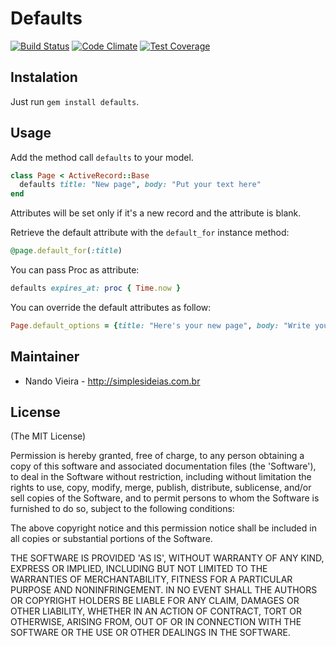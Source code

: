 # Defaults

[![Build Status](https://travis-ci.org/fnando/defaults.svg)](https://travis-ci.org/fnando/defaults)
[![Code Climate](https://codeclimate.com/github/fnando/defaults/badges/gpa.svg)](https://codeclimate.com/github/fnando/defaults)
[![Test Coverage](https://codeclimate.com/github/fnando/defaults/badges/coverage.svg)](https://codeclimate.com/github/fnando/defaults)

## Instalation

Just run `gem install defaults`.

## Usage

Add the method call `defaults` to your model.

```ruby
class Page < ActiveRecord::Base
  defaults title: "New page", body: "Put your text here"
end
```

Attributes will be set only if it's a new record and the attribute is blank.

Retrieve the default attribute with the `default_for` instance method:

```ruby
@page.default_for(:title)
```

You can pass Proc as attribute:

```ruby
defaults expires_at: proc { Time.now }
```

You can override the default attributes as follow:

```ruby
Page.default_options = {title: "Here's your new page", body: "Write your page text"}
```

## Maintainer

* Nando Vieira - http://simplesideias.com.br

## License

(The MIT License)

Permission is hereby granted, free of charge, to any person obtaining
a copy of this software and associated documentation files (the
'Software'), to deal in the Software without restriction, including
without limitation the rights to use, copy, modify, merge, publish,
distribute, sublicense, and/or sell copies of the Software, and to
permit persons to whom the Software is furnished to do so, subject to
the following conditions:

The above copyright notice and this permission notice shall be
included in all copies or substantial portions of the Software.

THE SOFTWARE IS PROVIDED 'AS IS', WITHOUT WARRANTY OF ANY KIND,
EXPRESS OR IMPLIED, INCLUDING BUT NOT LIMITED TO THE WARRANTIES OF
MERCHANTABILITY, FITNESS FOR A PARTICULAR PURPOSE AND NONINFRINGEMENT.
IN NO EVENT SHALL THE AUTHORS OR COPYRIGHT HOLDERS BE LIABLE FOR ANY
CLAIM, DAMAGES OR OTHER LIABILITY, WHETHER IN AN ACTION OF CONTRACT,
TORT OR OTHERWISE, ARISING FROM, OUT OF OR IN CONNECTION WITH THE
SOFTWARE OR THE USE OR OTHER DEALINGS IN THE SOFTWARE.
